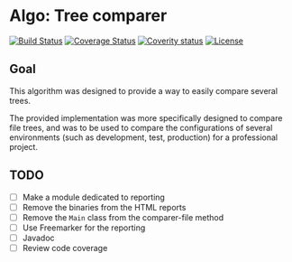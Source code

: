 # Algo: Tree comparer

[![Build Status][travis-shield]][travis-link]
[![Coverage Status][coveralls-shield]][coveralls-link]
[![Coverity status][coverity-shield]][coverity-link]
[![License][license-shield]][license-link]

## Goal

This algorithm was designed to provide a way to easily compare several trees.

The provided implementation was more specifically designed to compare file trees, and was to be used
to compare the configurations of several environments (such as development, test, production) for a
professional project.

## TODO

* [ ] Make a module dedicated to reporting
* [ ] Remove the binaries from the HTML reports
* [ ] Remove the ``Main`` class from the comparer-file method
* [ ] Use Freemarker for the reporting
* [ ] Javadoc
* [ ] Review code coverage

[travis-shield]: http://img.shields.io/travis/cyChop/tree-comparer/master.svg
[travis-link]: https://travis-ci.org/cyChop/tree-comparer
[coveralls-shield]: http://img.shields.io/coveralls/cyChop/tree-comparer/master.svg
[coveralls-link]: https://coveralls.io/r/cyChop/tree-comparer?branch=master
[coverity-shield]: https://img.shields.io/coverity/scan/6219.svg
[coverity-link]: https://scan.coverity.com/projects/cychop-tree-comparer
[license-shield]: https://img.shields.io/badge/license-ASF%202.0-blue.svg
[license-link]: http://www.apache.org/licenses/LICENSE-2.0
